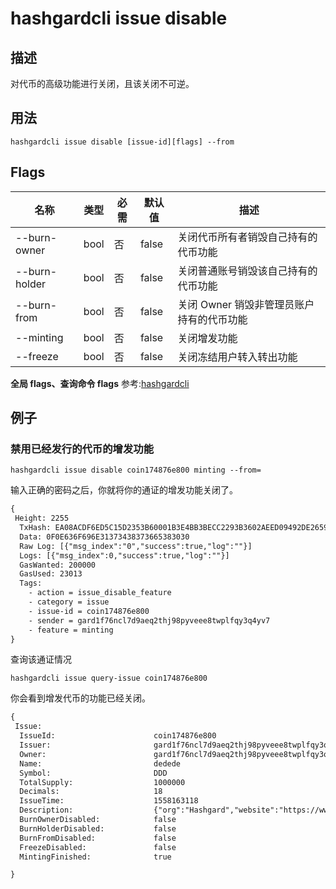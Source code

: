 # hashgardcli issue disable

## 描述

对代币的高级功能进行关闭，且该关闭不可逆。

## 用法

```shell
hashgardcli issue disable [issue-id][flags] --from
```

## Flags

| 名称          | 类型 | 必需 | 默认值 | 描述                                    |
| ------------- | ---- | -------- | ------ | --------------------------------------- |
| --burn-owner  | bool | 否       | false  | 关闭代币所有者销毁自己持有的代币功能    |
| --burn-holder | bool | 否       | false  | 关闭普通账号销毁该自己持有的代币功能    |
| --burn-from   | bool | 否       | false  | 关闭 Owner 销毁非管理员账户持有的代币功能 |
| --minting     | bool | 否       | false  | 关闭增发功能                        |
| --freeze      | bool | 否       | false  | 关闭冻结用户转入转出功能                |

**全局 flags、查询命令 flags** 参考:[hashgardcli](../README.md)

## 例子

### 禁用已经发行的代币的增发功能

```shell
hashgardcli issue disable coin174876e800 minting --from=
```

输入正确的密码之后，你就将你的通证的增发功能关闭了。

```txt
{
 Height: 2255
  TxHash: EA08ACDF6ED5C15D2353B60001B3E4BB3BECC2293B3602AEED09492DE2659E50
  Data: 0F0E636F696E31373438373665383030
  Raw Log: [{"msg_index":"0","success":true,"log":""}]
  Logs: [{"msg_index":0,"success":true,"log":""}]
  GasWanted: 200000
  GasUsed: 23013
  Tags:
    - action = issue_disable_feature
    - category = issue
    - issue-id = coin174876e800
    - sender = gard1f76ncl7d9aeq2thj98pyveee8twplfqy3q4yv7
    - feature = minting
}
```

查询该通证情况

```shell
hashgardcli issue query-issue coin174876e800
```

你会看到增发代币的功能已经关闭。

```txt
{
 Issue:
  IssueId:          			coin174876e800
  Issuer:           			gard1f76ncl7d9aeq2thj98pyveee8twplfqy3q4yv7
  Owner:           				gard1f76ncl7d9aeq2thj98pyveee8twplfqy3q4yv7
  Name:             			dedede
  Symbol:    	    			DDD
  TotalSupply:      			1000000
  Decimals:         			18
  IssueTime:					1558163118
  Description:	    			{"org":"Hashgard","website":"https://www.hashgard.com","logo":"https://cdn.hashgard.com/static/logo.2d949f3d.png","intro":"This is a description of the project"}
  BurnOwnerDisabled:  			false
  BurnHolderDisabled:  			false
  BurnFromDisabled:  			false
  FreezeDisabled:  				false
  MintingFinished:  			true

}
```
